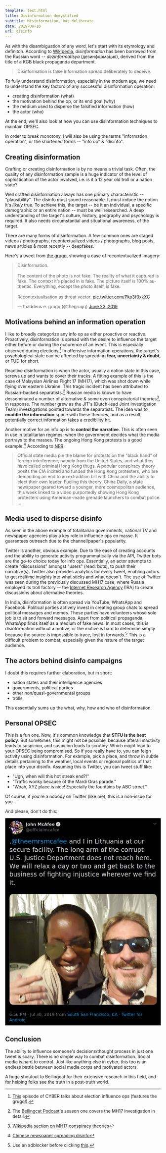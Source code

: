 ```yaml
---
template: text.html
title: Disinformation demystified
subtitle: Misinformation, but deliberate
date: 2019-09-10
url: disinfo
---
```


As with the disambiguation of any word, let's start with its etymology and definiton.
According to [Wikipedia](https://en.wikipedia.org/wiki/Disinformation),
_disinformation_ has been borrowed from the Russian word  --  _dezinformatisya_ (дезинформа́ция),
derived from the title of a KGB black propaganda department.

> Disinformation is false information spread deliberately to deceive.

To fully understand disinformation, especially in the modern age, we need to understand the
key factors of any successful disinformation operation:

- creating disinformation (what)
- the motivation behind the op, or its end goal (why)
- the medium used to disperse the falsified information (how)
- the actor (who)

At the end, we'll also look at how you can use disinformation techniques to maintain OPSEC.

In order to break monotony, I will also be using the terms "information operation", or the shortened
forms -- "info op" & "disinfo".

## Creating disinformation

Crafting or creating disinformation is by no means a trivial task. Often, the quality
of any disinformation sample is a huge indicator of the level of sophistication of the
actor involved, i.e. is it a 12 year old troll or a nation state?

Well crafted disinformation always has one primary characteristic  --  "plausibility".
The disinfo must sound reasonable. It must induce the notion it's _likely_ true. 
To achieve this, the target  --  be it an individual, a specific demographic or an entire
nation  --  must be well researched. A deep understanding of the target's culture, history,
geography and psychology is required. It also needs circumstantial and situational awareness,
of the target.

There are many forms of disinformation. A few common ones are staged videos / photographs, 
recontextualized videos / photographs, blog posts, news articles & most recently  --  deepfakes.

Here's a tweet from [the grugq](https://twitter.com/thegrugq), showing a case of recontextualized
imagery:

<blockquote class="twitter-tweet" data-dnt="true" data-theme="dark" data-link-color="#00ffff">
<p lang="en" dir="ltr">Disinformation.
<br><br>
The content of the photo is not fake. The reality of what it captured is fake. The context it’s placed in is fake. The picture itself is 100% authentic. Everything, except the photo itself, is fake.
<br><br>Recontextualisation as threat vector. 
<a href="https://t.co/Pko3f0xkXC">pic.twitter.com/Pko3f0xkXC</a>
</p>&mdash; thaddeus e. grugq (@thegrugq) 
<a href="https://twitter.com/thegrugq/status/1142759819020890113?ref_src=twsrc%5Etfw">June 23, 2019</a>
</blockquote>
<script async src="https://platform.twitter.com/widgets.js" charset="utf-8"></script> 

## Motivations behind an information operation

I like to broadly categorize any info op as either proactive or reactive. 
Proactively, disinformation is spread with the desire to influence the target
either before or during the occurence of an event. This is especially observed
during elections.[^1]
In offensive information operations, the target's psychological state can be affected by
spreading **fear, uncertainty & doubt**, or FUD for short.

Reactive disinformation is when the actor, usually a nation state in this case,
screws up and wants to cover their tracks. A fitting example of this is the case
of Malaysian Airlines Flight 17 (MH17), which was shot down while flying over 
eastern Ukraine. This tragic incident has been attributed to Russian-backed 
separatists.[^2] 
Russian media is known to have desseminated a number of alternative & some even
conspiratorial theories[^3], in response. The number grew as the JIT's (Dutch-lead Joint
Investigation Team) investigations pointed towards the separatists. 
The idea was to **muddle the information** space with these theories, and as a result,
potentially correct information takes a credibility hit.

Another motive for an info op is to **control the narrative**. This is often seen in use
in totalitarian regimes; when the government decides what the media portrays to the
masses. The ongoing Hong Kong protests is a good example.[^4] According to [NPR](https://www.npr.org/2019/08/14/751039100/china-state-media-present-distorted-version-of-hong-kong-protests):

> Official state media pin the blame for protests on the "black hand" of foreign interference, 
> namely from the United States, and what they have called criminal Hong Kong thugs.
> A popular conspiracy theory posits the CIA incited and funded the Hong Kong protesters, 
> who are demanding an end to an extradition bill with China and the ability to elect their own leader.
> Fueling this theory, China Daily, a state newspaper geared toward a younger, more cosmopolitan audience, 
> this week linked to a video purportedly showing Hong Kong protesters using American-made grenade launchers to combat police.
> ...


## Media used to disperse disinfo

As seen in the above example of totalitarian governments, national TV and newspaper agencies
play a key role in influence ops en masse. It guarantees outreach due to the channel/paper's
popularity.

Twitter is another, obvious example. Due to the ease of creating accounts and the ability to
generate activity programmatically via the API, Twitter bots are the go-to choice today for 
info ops. Essentially, an actor attempts to create "discussions" amongst "users" (read: bots),
to push their narrative(s). Twitter also provides analytics for every tweet, enabling actors to
get realtime insights into what sticks and what doesn't.
The use of Twitter was seen during the previously discussed MH17 case, where Russia employed its troll
factory  --  the [Internet Research Agency](https://en.wikipedia.org/wiki/Internet_Research_Agency) (IRA)
to create discussions about alternative theories.

In India, disinformation is often spread via YouTube, WhatsApp and Facebook. Political parties
actively invest in creating group chats to spread political messages and memes. These parties
have volunteers whose sole job is to sit and forward messages.
Apart from political propaganda, WhatsApp finds itself as a medium of fake news. In most cases,
this is disinformation without a motive, or the motive is hard to determine simply because
the source is impossible to trace, lost in forwards.[^5]
This is a difficult problem to combat, especially given the nature of the target audience.

## The actors behind disinfo campaigns

I doubt this requires further elaboration, but in short:

- nation states and their intelligence agencies
- governments, political parties
- other non/quasi-governmental groups
- trolls

This essentially sums up the what, why, how and who of disinformation. 

## Personal OPSEC

This is a fun one. Now, it's common knowledge that
**STFU is the best policy**. But sometimes, this might not be possible, because
afterall inactivity leads to suspicion, and suspicion leads to scrutiny. Which might
lead to your OPSEC being compromised.
So if you really have to, you can feign activity using disinformation. For example,
pick a place, and throw in subtle details pertaining to the weather, local events
or regional politics of that place into your disinfo. Assuming this is Twitter, you can
tweet stuff like:

- "Ugh, when will this hot streak end?!"
- "Traffic wonky because of the Mardi Gras parade."
- "Woah, XYZ place is nice! Especially the fountains by ABC street."

Of course, if you're a nobody on Twitter (like me), this is a non-issue for you.

And please, don't do this:

![mcafee opsecfail](/static/img/mcafeetweet.png)

## Conclusion

The ability to influence someone's decisions/thought process in just one tweet is 
scary. There is no simple way to combat disinformation. Social media is hard to control.
Just like anything else in cyber, this too is an endless battle between social media corps
and motivated actors.

A huge shoutout to Bellingcat for their extensive research in this field, and for helping
folks see the truth in a post-truth world.

[^1]: [This](https://www.vice.com/en_us/article/ev3zmk/an-expert-explains-the-many-ways-our-elections-can-be-hacked) episode of CYBER talks about election influence ops (features the grugq!). 
[^2]: The [Bellingcat Podcast](https://www.bellingcat.com/category/resources/podcasts/)'s season one covers the MH17 investigation in detail.
[^3]: [Wikipedia section on MH17 conspiracy theories](https://en.wikipedia.org/wiki/Malaysia_Airlines_Flight_17#Conspiracy_theories)
[^4]: [Chinese newspaper spreading disinfo](https://twitter.com/gdead/status/1171032265629032450)
[^5]: Use an adblocker before clicking [this](https://www.news18.com/news/tech/fake-whatsapp-message-of-child-kidnaps-causing-mob-violence-in-madhya-pradesh-2252015.html).
